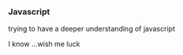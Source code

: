 ### Javascript 
trying to have a deeper understanding of javascript 

I know ...wish me luck          
